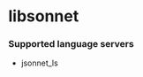 # libsonnet
<!--- THIS DOCUMENT IS AUTOMATICALLY GENERATED, DON'T EDIT IT -->

### Supported language servers

- jsonnet_ls
